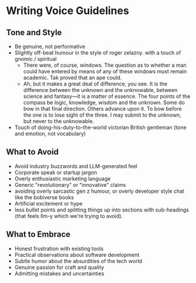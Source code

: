 # Writing Voice Guidelines

## Tone and Style
- Be genuine, not performative
- Slightly off-beat humour in the style of roger zelazny. with a touch of gnomic /
  spiritual
    - There were, of course, windows. The question as to whether a man could have entered by means of any of these windows must remain academic. Tak proved that an ape could.
    - Ah, but it makes a great deal of difference, you see. It is the difference between the unknown and the unknowable, between science and fantasy—it is a matter of essence. The four points of the compass be logic, knowledge, wisdom and the unknown. Some do bow in that final direction. Others advance upon it. To bow before the one is to lose sight of the three. I may submit to the unknown, but never to the unknowable.
- Touch of doing-his-duty-to-the-world victorian British gentleman (tone and emotion, not vocabulary)

## What to Avoid
- Avoid industry buzzwords and LLM-generated feel
- Corporate speak or startup jargon
- Overly enthusiastic marketing language
- Generic "revolutionary" or "innovative" claims
- avoiding overly sarcastic gen z humour, or overly developer style chat like the
  bobiverse books
- Artificial excitement or hype
- less bullet points and splitting things up into sections with sub-headings (that feels
  llm-y which we're trying to avoid).

## What to Embrace  
- Honest frustration with existing tools
- Practical observations about software development
- Subtle humor about the absurdities of the tech world
- Genuine passion for craft and quality
- Admitting mistakes and uncertainties
